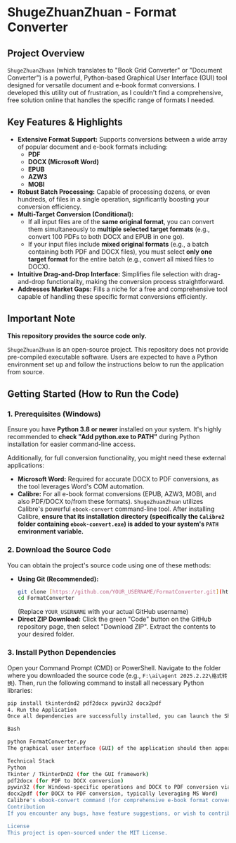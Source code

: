 # ShugeZhuanZhuan  - Format Converter

## Project Overview

`ShugeZhuanZhuan` (which translates to "Book Grid Converter" or "Document Converter") is a powerful, Python-based Graphical User Interface (GUI) tool designed for versatile document and e-book format conversions. I developed this utility out of frustration, as I couldn't find a comprehensive, free solution online that handles the specific range of formats I needed.

## Key Features & Highlights

* **Extensive Format Support:** Supports conversions between a wide array of popular document and e-book formats including:
    * **PDF**
    * **DOCX (Microsoft Word)**
    * **EPUB**
    * **AZW3**
    * **MOBI**
* **Robust Batch Processing:** Capable of processing dozens, or even hundreds, of files in a single operation, significantly boosting your conversion efficiency.
* **Multi-Target Conversion (Conditional):**
    * If all input files are of the **same original format**, you can convert them simultaneously to **multiple selected target formats** (e.g., convert 100 PDFs to both DOCX and EPUB in one go).
    * If your input files include **mixed original formats** (e.g., a batch containing both PDF and DOCX files), you must select **only one target format** for the entire batch (e.g., convert all mixed files to DOCX).
* **Intuitive Drag-and-Drop Interface:** Simplifies file selection with drag-and-drop functionality, making the conversion process straightforward.
* **Addresses Market Gaps:** Fills a niche for a free and comprehensive tool capable of handling these specific format conversions efficiently.

## Important Note

**This repository provides the source code only.**

`ShugeZhuanZhuan` is an open-source project. This repository does not provide pre-compiled executable software. Users are expected to have a Python environment set up and follow the instructions below to run the application from source.

## Getting Started (How to Run the Code)

### 1. Prerequisites (Windows)

Ensure you have **Python 3.8 or newer** installed on your system. It's highly recommended to **check "Add python.exe to PATH"** during Python installation for easier command-line access.

Additionally, for full conversion functionality, you might need these external applications:

* **Microsoft Word:** Required for accurate DOCX to PDF conversions, as the tool leverages Word's COM automation.
* **Calibre:** For all e-book format conversions (EPUB, AZW3, MOBI, and also PDF/DOCX to/from these formats). `ShugeZhuanZhuan` utilizes Calibre's powerful `ebook-convert` command-line tool. After installing Calibre, **ensure that its installation directory (specifically the `Calibre2` folder containing `ebook-convert.exe`) is added to your system's `PATH` environment variable.**

### 2. Download the Source Code

You can obtain the project's source code using one of these methods:

* **Using Git (Recommended):**
    ```bash
    git clone [https://github.com/YOUR_USERNAME/FormatConverter.git](https://github.com/YOUR_USERNAME/FormatConverter.git)
    cd FormatConverter
    ```
    (Replace `YOUR_USERNAME` with your actual GitHub username)
* **Direct ZIP Download:** Click the green "Code" button on the GitHub repository page, then select "Download ZIP". Extract the contents to your desired folder.

### 3. Install Python Dependencies

Open your Command Prompt (CMD) or PowerShell. Navigate to the folder where you downloaded the source code (e.g., `F:\ai\agent 2025.2.22\格式转换`). Then, run the following command to install all necessary Python libraries:

```bash
pip install tkinterdnd2 pdf2docx pywin32 docx2pdf
4. Run the Application
Once all dependencies are successfully installed, you can launch the ShugeZhuanZhuan application. In your Command Prompt (CMD) or PowerShell, navigate to the code directory and execute:

Bash

python FormatConverter.py
The graphical user interface (GUI) of the application should then appear.

Technical Stack
Python
Tkinter / TkinterDnD2 (for the GUI framework)
pdf2docx (for PDF to DOCX conversion)
pywin32 (for Windows-specific operations and DOCX to PDF conversion via Microsoft Word COM automation)
docx2pdf (for DOCX to PDF conversion, typically leveraging MS Word)
Calibre's ebook-convert command (for comprehensive e-book format conversions)
Contribution
If you encounter any bugs, have feature suggestions, or wish to contribute improvements, feel free to open an Issue or submit a Pull Request on this repository. Your contributions are welcome!

License
This project is open-sourced under the MIT License.
